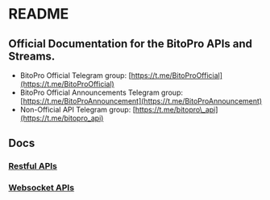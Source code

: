 # README

## Official Documentation for the BitoPro APIs and Streams.

* BitoPro Official Telegram group: [https://t.me/BitoProOfficial](https://t.me/BitoProOfficial) 
* BitoPro Official Announcements Telegram group: [https://t.me/BitoProAnnouncement](https://t.me/BitoProAnnouncement)
* Non-Official API Telegram group: [https://t.me/bitopro\_api](https://t.me/bitopro_api)

## Docs

### [Restful APIs](v3-1/rest/rest.md)

### [Websocket APIs](v3-1/ws/ws.md)

